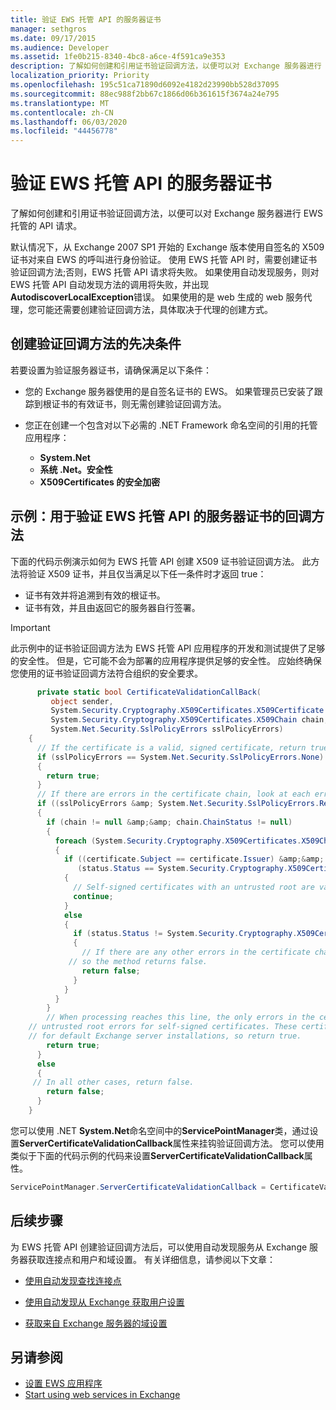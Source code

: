 ```yaml
---
title: 验证 EWS 托管 API 的服务器证书
manager: sethgros
ms.date: 09/17/2015
ms.audience: Developer
ms.assetid: 1fe0b215-8340-4bc8-a6ce-4f591ca9e353
description: 了解如何创建和引用证书验证回调方法，以便可以对 Exchange 服务器进行 EWS 托管的 API 请求。
localization_priority: Priority
ms.openlocfilehash: 195c51ca71890d6092e4182d23990bb528d37095
ms.sourcegitcommit: 88ec988f2bb67c1866d06b361615f3674a24e795
ms.translationtype: MT
ms.contentlocale: zh-CN
ms.lasthandoff: 06/03/2020
ms.locfileid: "44456778"
---
```

# <a name="validate-a-server-certificate-for-the-ews-managed-api"></a>验证 EWS 托管 API 的服务器证书

了解如何创建和引用证书验证回调方法，以便可以对 Exchange 服务器进行 EWS 托管的 API 请求。
  
默认情况下，从 Exchange 2007 SP1 开始的 Exchange 版本使用自签名的 X509 证书对来自 EWS 的呼叫进行身份验证。 使用 EWS 托管 API 时，需要创建证书验证回调方法;否则，EWS 托管 API 请求将失败。 如果使用自动发现服务，则对 EWS 托管 API 自动发现方法的调用将失败，并出现**AutodiscoverLocalException**错误。 如果使用的是 web 生成的 web 服务代理，您可能还需要创建验证回调方法，具体取决于代理的创建方式。 
  
## <a name="prerequisites-for-creating-a-validation-callback-method"></a>创建验证回调方法的先决条件
<a name="bk_prereq"> </a>

若要设置为验证服务器证书，请确保满足以下条件： 
  
- 您的 Exchange 服务器使用的是自签名证书的 EWS。 如果管理员已安装了跟踪到根证书的有效证书，则无需创建验证回调方法。 
    
- 您正在创建一个包含对以下必需的 .NET Framework 命名空间的引用的托管应用程序： 
    
  - **System.Net**
  - **系统 .Net。安全性**  
  - **X509Certificates 的安全加密**
    
## <a name="example-callback-method-to-validate-a-server-certificate-for-the-ews-managed-api"></a>示例：用于验证 EWS 托管 API 的服务器证书的回调方法
<a name="bk_example"> </a>

下面的代码示例演示如何为 EWS 托管 API 创建 X509 证书验证回调方法。 此方法将验证 X509 证书，并且仅当满足以下任一条件时才返回 true： 
  
- 证书有效并将追溯到有效的根证书。    
- 证书有效，并且由返回它的服务器自行签署。 
    
> [!IMPORTANT]
> 此示例中的证书验证回调方法为 EWS 托管 API 应用程序的开发和测试提供了足够的安全性。 但是，它可能不会为部署的应用程序提供足够的安全性。 应始终确保您使用的证书验证回调方法符合组织的安全要求。 
  
```cs
      private static bool CertificateValidationCallBack(
         object sender,
         System.Security.Cryptography.X509Certificates.X509Certificate certificate,
         System.Security.Cryptography.X509Certificates.X509Chain chain,
         System.Net.Security.SslPolicyErrors sslPolicyErrors)
    {
      // If the certificate is a valid, signed certificate, return true.
      if (sslPolicyErrors == System.Net.Security.SslPolicyErrors.None)
      {
        return true;
      }
      // If there are errors in the certificate chain, look at each error to determine the cause.
      if ((sslPolicyErrors &amp; System.Net.Security.SslPolicyErrors.RemoteCertificateChainErrors) != 0)
      {
        if (chain != null &amp;&amp; chain.ChainStatus != null)
        {
          foreach (System.Security.Cryptography.X509Certificates.X509ChainStatus status in chain.ChainStatus)
          {
            if ((certificate.Subject == certificate.Issuer) &amp;&amp;
               (status.Status == System.Security.Cryptography.X509Certificates.X509ChainStatusFlags.UntrustedRoot))
            {
              // Self-signed certificates with an untrusted root are valid. 
              continue;
            }
            else
            {
              if (status.Status != System.Security.Cryptography.X509Certificates.X509ChainStatusFlags.NoError)
              {
                // If there are any other errors in the certificate chain, the certificate is invalid,
             // so the method returns false.
                return false;
              }
            }
          }
        }
        // When processing reaches this line, the only errors in the certificate chain are 
    // untrusted root errors for self-signed certificates. These certificates are valid
    // for default Exchange server installations, so return true.
        return true;
      }
      else
      {
     // In all other cases, return false.
        return false;
      }
    }

```

您可以使用 .NET **System.Net**命名空间中的**ServicePointManager**类，通过设置**ServerCertificateValidationCallback**属性来挂钩验证回调方法。 您可以使用类似于下面的代码示例的代码来设置**ServerCertificateValidationCallback**属性。 
  
```cs
ServicePointManager.ServerCertificateValidationCallback = CertificateValidationCallBack;

```

## <a name="next-steps"></a>后续步骤
<a name="bk_example"> </a>

为 EWS 托管 API 创建验证回调方法后，可以使用自动发现服务从 Exchange 服务器获取连接点和用户和域设置。 有关详细信息，请参阅以下文章：
  
- [使用自动发现查找连接点](how-to-use-autodiscover-to-find-connection-points.md)
    
- [使用自动发现从 Exchange 获取用户设置](how-to-get-user-settings-from-exchange-by-using-autodiscover.md)
    
- [获取来自 Exchange 服务器的域设置](how-to-get-domain-settings-from-an-exchange-server.md)
    
## <a name="see-also"></a>另请参阅

- [设置 EWS 应用程序](setting-up-your-ews-application.md)  
- [Start using web services in Exchange](start-using-web-services-in-exchange.md)
    

